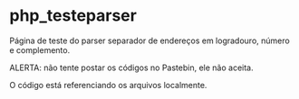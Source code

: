 # php_testeparser
Página de teste do parser separador de endereços em logradouro, número e complemento.

ALERTA: não tente postar os códigos no Pastebin, ele não aceita.

O código está referenciando os arquivos localmente.
